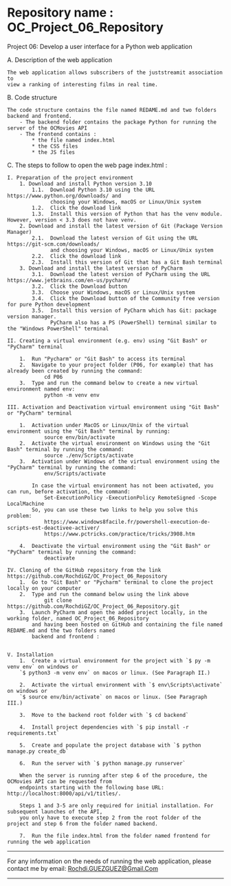 # Repository name : OC_Project_06_Repository

Project 06: Develop a user interface for a Python web application

A. Description of the web application
    
    The web application allows subscribers of the juststreamit association to 
    view a ranking of interesting films in real time.

B. Code structure

    The code structure contains the file named REDAME.md and two folders backend and frontend.
        - The backend folder contains the package Python for running the server of the OCMovies API
        - The frontend contains :
            * the file named index.html
            * the CSS files
            * the JS files

C. The steps to follow to open the web page index.html :

    I. Preparation of the project environment
        1. Download and install Python version 3.10
            1.1.  Download Python 3.10 using the URL https://www.python.org/downloads/ and
                  choosing your Windows, macOS or Linux/Unix system
            1.2.  Click the download link
            1.3.  Install this version of Python that has the venv module. However, version < 3.3 does not have venv.
        2. Download and install the latest version of Git (Package Version Manager)
            2.1.  Download the latest version of Git using the URL https://git-scm.com/downloads/
                  and choosing your Windows, macOS or Linux/Unix system
            2.2.  Click the download link
            2.3.  Install this version of Git that has a Git Bash terminal
        3. Download and install the latest version of PyCharm
            3.1.  Download the latest version of PyCharm using the URL https://www.jetbrains.com/en-us/pycharm/
            3.2.  Click the Download button
            3.3.  Choose your Windows, macOS or Linux/Unix system
            3.4.  Click the Download button of the Community free version for pure Python development
            3.5.  Install this version of PyCharm which has Git: package version manager.
                  PyCharm also has a PS (PowerShell) terminal similar to the "Windows PowerShell" terminal

    II. Creating a virtual environment (e.g. env) using "Git Bash" or "PyCharm" terminal

        1.  Run "Pycharm" or "Git Bash" to access its terminal
        2.  Navigate to your project folder (P06, for example) that has already been created by running the command:
                cd P06
        3.  Type and run the command below to create a new virtual environment named env:
                python -m venv env

    III. Activation and Deactivation virtual environment using "Git Bash" or "PyCharm" terminal

        1.  Activation under MacOS or Linux/Unix of the virtual environment using the "Git Bash" terminal by running:
                source env/bin/activate
        2.  Activate the virtual environment on Windows using the "Git Bash" terminal by running the command:
                source ./env/Scripts/activate
        3.  Activation under Windows of the virtual environment using the "PyCharm" terminal by running the command:
                env/Scripts/activate

            In case the virtual environment has not been activated, you can run, before activation, the command:
                Set-ExecutionPolicy -ExecutionPolicy RemoteSigned -Scope LocalMachine
            So, you can use these two links to help you solve this problem:
                https://www.windows8facile.fr/powershell-execution-de-scripts-est-deactivee-activer/
                https://www.pctricks.com/practice/tricks/3908.htm

        4.  Deactivate the virtual environment using the "Git Bash" or "PyCharm" terminal by running the command:
                deactivate

    IV. Cloning of the GitHub repository from the link https://github.com/RochdiGZ/OC_Project_06_Repository
        1.  Go to "Git Bash" or "Pycharm" terminal to clone the project locally on your computer
        2.  Type and run the command below using the link above
                git clone https://github.com/RochdiGZ/OC_Project_06_Repository.git
        3.  Launch PyCharm and open the added project locally, in the working folder, named OC_Project_06_Repository
            and having been hosted on GitHub and containing the file named REDAME.md and the two folders named
            backend and frontend :


    V. Installation
        1.  Create a virtual environment for the project with `$ py -m venv env` on windows or
        `$ python3 -m venv env` on macos or linux. (See Paragraph II.)

        2.  Activate the virtual environment with `$ env\Scripts\activate` on windows or
        `$ source env/bin/activate` on macos or linux. (See Paragraph III.)

        3.  Move to the backend root folder with `$ cd backend`

        4.  Install project dependencies with `$ pip install -r requirements.txt`

        5.  Create and populate the project database with `$ python manage.py create_db`

        6.  Run the server with `$ python manage.py runserver`
            
        When the server is running after step 6 of the procedure, the OCMovies API can be requested from 
        endpoints starting with the following base URL: http://localhost:8000/api/v1/titles/.
            
        Steps 1 and 3-5 are only required for initial installation. For subsequent launches of the API,
        you only have to execute step 2 from the root folder of the project and step 6 from the folder named backend.

        7.  Run the file index.html from the folder named frontend for running the web application

---

For any information on the needs of running the web application, please contact me by email:
Rochdi.GUEZGUEZ@Gmail.Com

---
